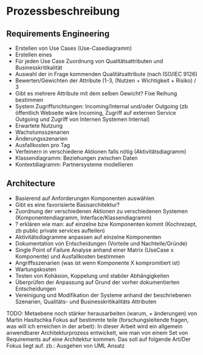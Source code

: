 # Prozessbeschreibung

## Requirements Engineering
* Erstellen von Use Cases (Use-Casediagramm)
* Erstellen eines
* Für jeden Use Case Zuordnung von Qualitätsattributen und Businesskritikalität
 * Auswahl der in Frage kommenden Qualitätsattribute (nach ISO/IEC 9126)
 * Bewerten/Gewichten der Attribute (1-3, (Nutzen + Wichtigkeit + Risiko) / 3
 * Gibt es mehrere Attribute mit dem selben Gewicht? Fixe Reihung bestimmen
 * System Zugriffsrichtungen: Incoming/Internal und/oder Outgoing (zb öffentlich Webseite wäre Incoming, Zugriff auf externen Service Outgoing und Zugriff von Internen Systemen Internal)
 * Erwartete Nutzung
 * Wachstumsszenarien
 * Änderungsszenarien
 * Ausfallkosten pro Tag
 * Verfeinern in verschiedene Aktionen falls nötig (Aktivitätsdiagramm)
 * Klassendiagramm: Beziehungen zwischen Daten
 * Kontextdiagramm: Partnersysteme modellieren

## Architecture
* Basierend auf Anforderungen Komponenten auswählen
 * Gibt es eine favorisierte Basisarchitektur?
 * Zuordnung der verschiedenen Aktionen zu verschiedenen Systemen (Komponentendiagramm, Interface/Klassendiagramm)
 * ? erklären wie man: auf einzelne bzw Komponenten kommt (Kochrezept, zb public private services aufteilen)
 * Aktivitätsdiagramme anpassen auf einzelne Komponenten
 * Dokumentation von Entscheidungen (Vorteile und Nachteile/Gründe)
 * Single Point of Failure Analyse anhand einer Matrix (UseCase x Komponente) und Ausfallkosten bestimmen
 * Angriffsszenarien (was ist wenn Komponente X kompromitiert ist)
 * Wartungskosten
 * Testen von Kohäsion, Koppelung und stabiler Abhängigkeiten
 * Überprüfen der Anpassung auf Grund der vorher dokumentierten Entscheidungen
 * Vereinigung und Modifikation der Systeme anhand der beschriebenen Szenarien, Qualitäts- und Businesskritikalitäts Attributen
















TODO:
Metaebene noch stärker herausarbeiten (warum, + änderungen) von Martin Hasitschka
Fokus auf bestimmte teile (forschungsleitende fragen, was will ich erreichen in der arbeit): In dieser Arbeit wird ein allgemein anwendbarer Architekturprozess entwickelt, wie man von einem Set von Requirements auf eine Architektur kommen. Das soll auf folgende Art/Der Fokus liegt auf. zb.: Ausgehen von UML Ansatz
